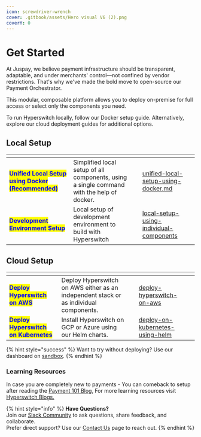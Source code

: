 ```yaml
---
icon: screwdriver-wrench
cover: .gitbook/assets/Hero visual V6 (2).png
coverY: 0
---
```


# Get Started

At Juspay, we believe payment infrastructure should be transparent, adaptable, and under merchants' control—not confined by vendor restrictions. That's why we've made the bold move to open-source our Payment Orchestrator.​

This modular, composable platform allows you to deploy on-premise for full access or select only the components you need.&#x20;

To run Hyperswitch locally, follow our Docker setup guide. Alternatively, explore our cloud deployment guides for additional options. ​

## Local Setup

<table data-card-size="large" data-view="cards"><thead><tr><th></th><th></th><th data-hidden></th><th data-hidden data-card-target data-type="content-ref"></th><th data-hidden data-card-cover data-type="files"></th></tr></thead><tbody><tr><td><mark style="color:blue;"><strong>Unified Local Setup using Docker (Recommended)</strong></mark></td><td>Simplified local setup of all components, using a single command with the help of docker.</td><td></td><td><a href="hyperswitch-open-source/overview/unified-local-setup-using-docker.md">unified-local-setup-using-docker.md</a></td><td></td></tr><tr><td><mark style="color:blue;"><strong>Development Environment Setup</strong></mark></td><td>Local setup of development environment to build with Hyperswitch</td><td></td><td><a href="hyperswitch-open-source/overview/local-setup-using-individual-components/">local-setup-using-individual-components</a></td><td></td></tr></tbody></table>

## Cloud Setup

<table data-card-size="large" data-view="cards"><thead><tr><th></th><th></th><th data-hidden></th><th data-hidden data-card-target data-type="content-ref"></th><th data-hidden data-card-cover data-type="files"></th></tr></thead><tbody><tr><td><mark style="color:blue;"><strong>Deploy Hyperswitch on AWS</strong></mark></td><td>Deploy Hyperswitch on AWS either as an independent stack or as individual components.</td><td></td><td><a href="hyperswitch-open-source/deploy-hyperswitch-on-aws/">deploy-hyperswitch-on-aws</a></td><td></td></tr><tr><td><mark style="color:blue;"><strong>Deploy Hyperswitch on Kubernetes</strong></mark></td><td>Install Hyperswitch on GCP or Azure using our Helm charts.</td><td></td><td><a href="hyperswitch-open-source/deploy-on-kubernetes-using-helm/">deploy-on-kubernetes-using-helm</a></td><td></td></tr></tbody></table>

{% hint style="success" %}
Want to try without deploying? Use our dashboard on [sandbox](https://app.hyperswitch.io/).
{% endhint %}

### Learning Resources

In case you are completely new to payments - You can comeback to setup after reading the [Payment 101 Blog](https://github.com/juspay/hyperswitch/wiki/Payments-101-for-a-Developer), For more learning resources visit [Hyperswitch Blogs.](https://hyperswitch.io/blogs)

{% hint style="info" %}
**Have Questions?**\
Join our [Slack Community](https://join.slack.com/t/hyperswitch-io/shared_invite/zt-2jqxmpsbm-WXUENx022HjNEy~Ark7Orw) to ask questions, share feedback, and collaborate.\
Prefer direct support? Use our [Contact Us](https://hyperswitch.io/contact-us) page to reach out.
{% endhint %}
